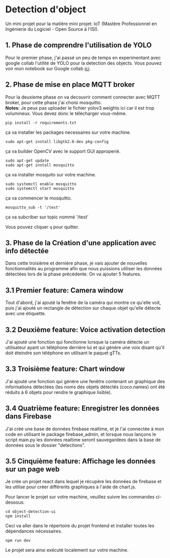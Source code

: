 # Detection d'object
Un mini projet pour la matière mini projet: IoT (Mastère Professionnel en Ingénierie du Logiciel - Open Source à l'ISI).

## 1. Phase de comprendre l'utilisation de YOLO
Pour le premier phase, j'ai passé un peu de temps en experimentant avec google collab l'utilité de YOLO pour la detection des objects. Vous pouvez voir mon notebook sur Google collab [ici](https://colab.research.google.com/drive/1VSr4PVOL2Hj9FASWaUyxOUUAWA3vYCYB?usp=sharing).

## 2. Phase de mise en place MQTT broker
Pour la deuxieme phase on va decouvrir comment connecter avec MQTT broker, pour cette phase j'ai choisi mosquitto.  
**Notes**: Je peux pas uploader le fichier yolov3.weights ici car il est trop volumineux. Vous devez donc le télécharger vous-même.
```shell
pip install -r requirements.txt
```
ça va installer les packages necessaires sur votre machine.

```shell
sudo apt-get install libgtk2.0-dev pkg-config
```
ça va builder OpenCV avec le support GUI approperié.

```shell
sudo apt-get update
sudo apt-get install mosquitto
```
ça va installer mosquito sur votre machine.

```shell
sudo systemctl enable mosquitto
sudo systemctl start mosquitto
```
ça va commencer le mosquitto.

```shell
mosquitto_sub -t '/test'
```
ça va subcriber sur topic nommé '/test'


Vous pouvez cliquer `q` pour quitter.

## 3. Phase de la Création d'une application avec info détectée
Dans cette troisième et dernière phase, je vais ajouter de nouvelles fonctionnalités au programme afin que nous puissions utiliser les données détectées lors de la phase précédente. On va ajouter 5 features.

## 3.1 Premier feature: Camera window
Tout d'abord, j'ai ajouté la fenêtre de la caméra qui montre ce qu'elle voit, puis j'ai ajouté un rectangle de détection sur chaque objet qu'elle détecte avec une étiquette.

## 3.2 Deuxième feature: Voice activation detection
J'ai ajouté une fonction qui fonctionne lorsque la caméra détecte un utilisateur ayant un téléphone derrière lui et qui génère une voix disant qu'il doit éteindre son téléphone en utilisant le paquet gTTs.

## 3.3 Troisième feature: Chart window
J'ai ajouté une fonction qui génère une fenêtre contenant un graphique des informations détectées (les noms des objets détectés (coco.names) ont été réduits à 6 objets pour rendre le graphique lisible).

## 3.4 Quatrième feature: Enregistrer les données dans Firebase
J'ai créé une base de données firebase realtime, et je l'ai connectée à mon code en utilisant le package firebase_admin, et lorsque nous lançons le script main.py les données realtime seront sauvegardées dans la base de données sous le dossier "detections".

## 3.5 Cinquième feature: Affichage les données sur un page web
Je crée un projet react dans lequel je récupère les données de firebase et les utilise pour créer différents graphiques à l'aide de chart.js.

Pour lancer le projet sur votre machine, veuillez suivre les commandes ci-dessous:

```shell
cd object-detection-ui
npm install
```
Ceci va aller dans le répertoire du projet frontend et installer toutes les dépendances nécessaires.

```shell
npm run dev
```
Le projet sera ainsi exécuté localement sur votre machine.